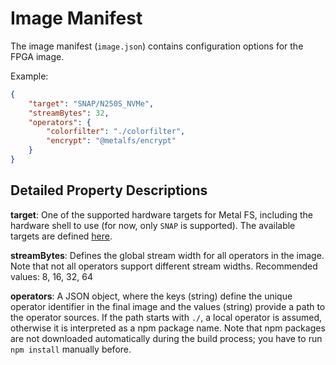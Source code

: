 # Image Manifest

The image manifest (`image.json`) contains configuration options for the FPGA image.

Example:

```json
{
    "target": "SNAP/N250S_NVMe",
    "streamBytes": 32,
    "operators": {
        "colorfilter": "./colorfilter",
        "encrypt": "@metalfs/encrypt"
    }
}

```

## Detailed Property Descriptions

**target**: 
One of the supported hardware targets for Metal FS, including the hardware shell to use (for now, only `SNAP` is supported).
The available targets are defined [here](https://github.com/osmhpi/metal_fs/tree/master/targets).

**streamBytes**:
Defines the global stream width for all operators in the image.
Note that not all operators support different stream widths.
Recommended values: 8, 16, 32, 64

**operators**:
A JSON object, where the keys (string) define the unique operator identifier in the final image and the values (string) provide
a path to the operator sources.
If the path starts with `./`, a local operator is assumed, otherwise it is interpreted as a npm package name.
Note that npm packages are not downloaded automatically during the build process; you have to run `npm install` manually before.
